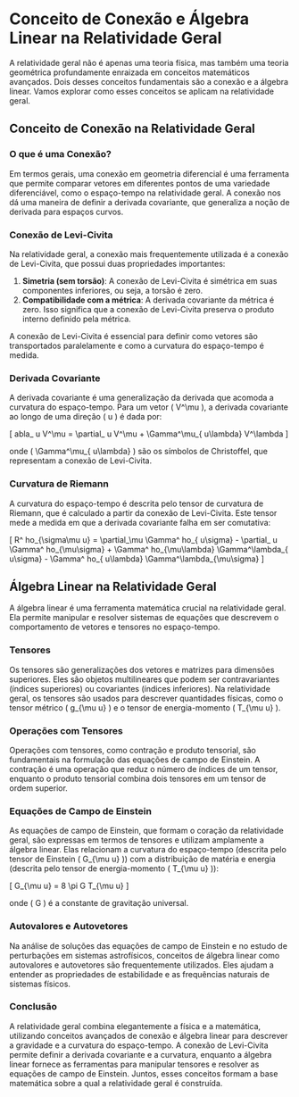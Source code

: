 
# Conceito de Conexão e Álgebra Linear na Relatividade Geral

A relatividade geral não é apenas uma teoria física, mas também uma teoria geométrica profundamente enraizada em conceitos matemáticos avançados. Dois desses conceitos fundamentais são a conexão e a álgebra linear. Vamos explorar como esses conceitos se aplicam na relatividade geral.

## Conceito de Conexão na Relatividade Geral

### O que é uma Conexão?

Em termos gerais, uma conexão em geometria diferencial é uma ferramenta que permite comparar vetores em diferentes pontos de uma variedade diferenciável, como o espaço-tempo na relatividade geral. A conexão nos dá uma maneira de definir a derivada covariante, que generaliza a noção de derivada para espaços curvos.

### Conexão de Levi-Civita

Na relatividade geral, a conexão mais frequentemente utilizada é a conexão de Levi-Civita, que possui duas propriedades importantes:
1. **Simetria (sem torsão)**: A conexão de Levi-Civita é simétrica em suas componentes inferiores, ou seja, a torsão é zero.
2. **Compatibilidade com a métrica**: A derivada covariante da métrica é zero. Isso significa que a conexão de Levi-Civita preserva o produto interno definido pela métrica.

A conexão de Levi-Civita é essencial para definir como vetores são transportados paralelamente e como a curvatura do espaço-tempo é medida.

### Derivada Covariante

A derivada covariante é uma generalização da derivada que acomoda a curvatura do espaço-tempo. Para um vetor \( V^\mu \), a derivada covariante ao longo de uma direção \( 
u \) é dada por:

\[ 
abla_
u V^\mu = \partial_
u V^\mu + \Gamma^\mu_{
u\lambda} V^\lambda \]

onde \( \Gamma^\mu_{
u\lambda} \) são os símbolos de Christoffel, que representam a conexão de Levi-Civita.

### Curvatura de Riemann

A curvatura do espaço-tempo é descrita pelo tensor de curvatura de Riemann, que é calculado a partir da conexão de Levi-Civita. Este tensor mede a medida em que a derivada covariante falha em ser comutativa:

\[ R^ho_{\sigma\mu
u} = \partial_\mu \Gamma^ho_{
u\sigma} - \partial_
u \Gamma^ho_{\mu\sigma} + \Gamma^ho_{\mu\lambda} \Gamma^\lambda_{
u\sigma} - \Gamma^ho_{
u\lambda} \Gamma^\lambda_{\mu\sigma} \]

## Álgebra Linear na Relatividade Geral

A álgebra linear é uma ferramenta matemática crucial na relatividade geral. Ela permite manipular e resolver sistemas de equações que descrevem o comportamento de vetores e tensores no espaço-tempo.

### Tensores

Os tensores são generalizações dos vetores e matrizes para dimensões superiores. Eles são objetos multilineares que podem ser contravariantes (índices superiores) ou covariantes (índices inferiores). Na relatividade geral, os tensores são usados para descrever quantidades físicas, como o tensor métrico \( g_{\mu
u} \) e o tensor de energia-momento \( T_{\mu
u} \).

### Operações com Tensores

Operações com tensores, como contração e produto tensorial, são fundamentais na formulação das equações de campo de Einstein. A contração é uma operação que reduz o número de índices de um tensor, enquanto o produto tensorial combina dois tensores em um tensor de ordem superior.

### Equações de Campo de Einstein

As equações de campo de Einstein, que formam o coração da relatividade geral, são expressas em termos de tensores e utilizam amplamente a álgebra linear. Elas relacionam a curvatura do espaço-tempo (descrita pelo tensor de Einstein \( G_{\mu
u} \)) com a distribuição de matéria e energia (descrita pelo tensor de energia-momento \( T_{\mu
u} \)):

\[ G_{\mu
u} = 8 \pi G T_{\mu
u} \]

onde \( G \) é a constante de gravitação universal.

### Autovalores e Autovetores

Na análise de soluções das equações de campo de Einstein e no estudo de perturbações em sistemas astrofísicos, conceitos de álgebra linear como autovalores e autovetores são frequentemente utilizados. Eles ajudam a entender as propriedades de estabilidade e as frequências naturais de sistemas físicos.

### Conclusão

A relatividade geral combina elegantemente a física e a matemática, utilizando conceitos avançados de conexão e álgebra linear para descrever a gravidade e a curvatura do espaço-tempo. A conexão de Levi-Civita permite definir a derivada covariante e a curvatura, enquanto a álgebra linear fornece as ferramentas para manipular tensores e resolver as equações de campo de Einstein. Juntos, esses conceitos formam a base matemática sobre a qual a relatividade geral é construída.
